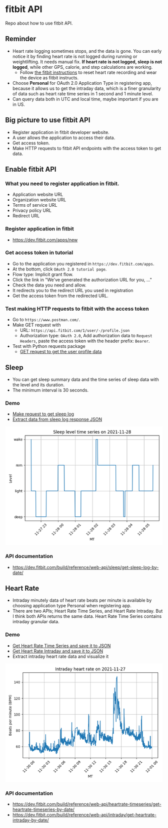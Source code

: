 # fitbit API

Repo about how to use fitbit API.

## Reminder

- Heart rate logging sometimes stops, and the data is gone. You can early notice it by finding heart rate is not logged 
  during running or weightlifting. It needs manual fix. **If heart rate is not logged, sleep is not logged**, while 
  other GPS, calorie, and step calculations are working.
  - Follow [the fitbit instructions](https://help.fitbit.com/articles/en_US/Help_article/1565.htm#ImpactsAccuracy) to 
    reset heart rate recording and wear the device as fitbit instructs.
- Choose **Personal** for OAuth 2.0 Application Type in registering app, because it allows us to get the intraday data, 
  which is a finer granularity of data such as heart rate time series in 1 second and 1 minute level.
- Can query data both in UTC and local time, maybe important if you are in US.

## Big picture to use fitbit API

- Register application in fitbit developer website.
- A user allows the application to access their data.
- Get access token.
- Make HTTP requests to fitbit API endpoints with the access token to get data.

## Enable fitbit API

### What you need to register application in fitbit.

- Application website URL
- Organization website URL
- Terms of service URL
- Privacy policy URL
- Redirect URL

### Register application in fitbit

- https://dev.fitbit.com/apps/new

### Get access token in tutorial

- Go to the application you registered in `https://dev.fitbit.com/apps`.
- At the bottom, click `OAuth 2.0 tutorial page`.
- Flow type: Implicit grant flow.
- Click the link in "We've generated the authorization URL for you, ..."
- Check the data you need and allow.
- It redirects you to the redirect URL you used in registration
- Get the access token from the redirected URL.

### Test making HTTP requests to fitbit with the access token

- Go to `https://www.postman.com/`.
- Make GET request with
  - URL: `https://api.fitbit.com/1/user/-/profile.json`
  - Authorization type: `OAuth 2.0`, Add authorization data to `Request Headers`, paste the access token with the header
    prefix: `Bearer`.
- Test with Python requests package
  - [GET request to get the user profile data](https://github.com/yukikitayama/fitbit/blob/main/demo_make_request.py)

## Sleep

- You can get sleep summary data and the time series of sleep data with the level and its duration.
- The minimum interval is 30 seconds.

### Demo

- [Make request to get sleep log](https://github.com/yukikitayama/fitbit/blob/main/get_sleep_log_by_date.py)
- [Extract data from sleep log response JSON](https://github.com/yukikitayama/fitbit/blob/main/extract_data_from_sleep_log.py)

![Sleep level time series](https://github.com/yukikitayama/fitbit/blob/main/image/sleep_level_time_series_2021-11-28.png)

### API documentation

- https://dev.fitbit.com/build/reference/web-api/sleep/get-sleep-log-by-date/

## Heart Rate

- Intraday minutely data of heart rate beats per minute is available by choosing application type Personal when 
  registering app.
- There are two APIs; Heart Rate Time Series, and Heart Rate Intraday. But I think both APIs returns the same data. 
  Heart Rate Time Series contains intraday granular data.

### Demo

- [Get Heart Rate Time Series and save it to JSON](https://github.com/yukikitayama/fitbit/blob/main/get_heart_rate_time_series_by_date.py)
- [Get Heart Rate Intraday and save it to JSON](https://github.com/yukikitayama/fitbit/blob/main/get_heart_rate_intraday_by_date.py)
- Extract intraday heart rate data and visualize it

![Intraday heart rate](https://github.com/yukikitayama/fitbit/blob/main/image/heart_rate_intraday_2021-11-27.png)

### API documentation

- https://dev.fitbit.com/build/reference/web-api/heartrate-timeseries/get-heartrate-timeseries-by-date/
- https://dev.fitbit.com/build/reference/web-api/intraday/get-heartrate-intraday-by-date/
